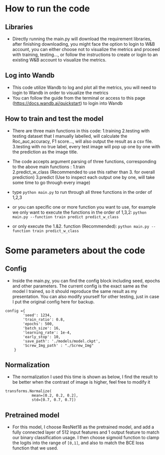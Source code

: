 # How to run the code

## Libraries

- Directly running the main.py will download the requirement libraries, after finishing downloading, you might face the option to login to W&B account, you can either choose not to visualize the metrics and proceed with training, testing..., or follow the instructions to create or login to an existing W&B account to visualize the metrics.

## Log into Wandb

- This code utilize Wandb to log and plot all the metrics, you will need to login to Wandb in order to visualize the metrics
- You can follow the guide from the terminal or access to this page (https://docs.wandb.ai/quickstart) to login into Wandb

## How to train and test the model

- There are three main functions in this code: 
    1.training
    2.testing with testing dataset that I manually labelled, will calculate the Roc_auc,accuracy, F1 score..., will also output the result as a csv file.
    3.testing with no true label, every test image will pop up one by one with the prediction as the image title. 

- The code accepts argument parsing of three functions, corresponding to the above main functions  :
    1.train  
    2.predict_w_class (Recommended to use this rather than 3. for overall prediction)
    3.predict   (Use to inspect each output one by one, will take some time to go through every image)

- type `python main.py` to run through all three functions in the order of 1,2,3

- or you can specific one or more function you want to use, for example we only want to execute the functions in the order of 1,3,2: 
  `python main.py --function train predict predict_w_class`

- or only execute the 1.&2. function (Recommended):
  `python main.py --function train predict_w_class`


# Some parameters about the code

## Config

- Inside the main.py, you can find the config block including seed, epochs and other parameters. The current config is the exact same as the model I trained, so it should reproduce the same result as my presentation. You can also modify yourself for other testing, just in case I put the original config here for backup.

```    
config ={
        'seed': 1234,      
        'train_ratio': 0.8,   
        'epochs': 500,    
        'batch_size': 16,
        'learning_rate': 1e-4,
        'early_stop': 10,    
        'save_path': './models/model.ckpt', 
        'Screw_Img_path' : "./Screw_Img"
    }
```

## Normalization 

- The normalization I used this time is shown as below, I find the result to be better when the contrast of image is higher, feel free to modify it
```
transforms.Normalize(            
            mean=[0.2, 0.2, 0.2],
            std=[0.7, 0.7, 0.7])
```

## Pretrained model

- For this model, I choose ResNet18 as the pretrained model, and add a fully connected layer of 512 input features and 1 output feature to match our binary classification usage. I then choose sigmoid function to clamp the logits into the range of `[0,1]`, and also to match the BCE loss function that we used.

